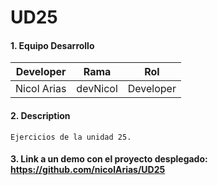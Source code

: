 # UD25

#### 1. Equipo Desarrollo 

| Developer | Rama | Rol |
| --- | :---:  | :---:  |
| Nicol Arias | devNicol | Developer| 

#### 2. Description
```
Ejercicios de la unidad 25.
```

#### 3. Link a un demo con el proyecto desplegado: https://github.com/nicolArias/UD25
